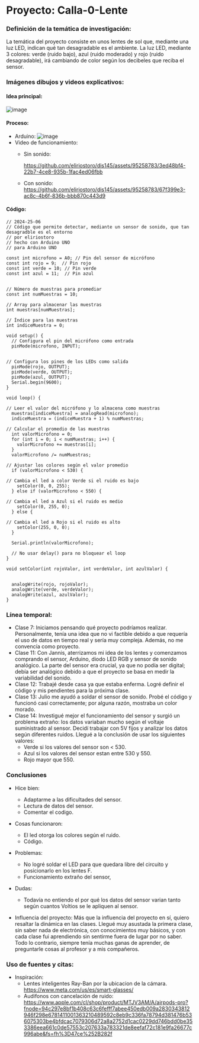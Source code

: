 # Proyecto: Calla-0-Lente

### **Definición de la temática de investigación:**
La temática del proyecto consiste en unos lentes de sol que, mediante una luz LED, indican qué tan desagradable es el ambiente. La luz LED, mediante 3 colores: verde (ruido bajo), azul (ruido moderado) y rojo (ruido desagradable), irá cambiando de color según los decibeles que reciba el sensor.

### Imágenes dibujos y videos explicativos:

#### Idea principal:
![image](https://github.com/eliriostoro/dis145/assets/95258783/6127f5a7-b904-481d-be54-dc515a909b71)
#### Proceso:
- Arduino:
 ![image](https://github.com/eliriostoro/dis145/assets/95258783/ecf7a9f0-3b22-4759-8bba-b66759807de3)
- Video de funcionamiento:
  * Sin sonido:

    https://github.com/eliriostoro/dis145/assets/95258783/3ed48bf4-22b7-4ce8-935b-1fac4ed06fbb



  * Con sonido:
    https://github.com/eliriostoro/dis145/assets/95258783/67f399e3-ac8c-4b6f-836b-bbb870c443d9


  
#### Código:
```
// 2024-25-06
// Código que permite detectar, mediante un sensor de sonido, que tan desagradble es el entorno
// por eliriostoro
// hecho con Arduino UNO
// para Arduino UNO 

const int microfono = A0; // Pin del sensor de micrófono
const int rojo = 9;  // Pin rojo
const int verde = 10; // Pin verde
const int azul = 11;  // Pin azul


// Número de muestras para promediar
const int numMuestras = 10; 

// Array para almacenar las muestras
int muestras[numMuestras];  

// Índice para las muestras
int indiceMuestra = 0;       

void setup() {
  // Configura el pin del micrófono como entrada
  pinMode(microfono, INPUT);


// Configura los pines de los LEDs como salida
  pinMode(rojo, OUTPUT);
  pinMode(verde, OUTPUT);
  pinMode(azul, OUTPUT);
  Serial.begin(9600);
}

void loop() {

// Leer el valor del micrófono y lo almacena como muestras
  muestras[indiceMuestra] = analogRead(microfono);
  indiceMuestra = (indiceMuestra + 1) % numMuestras;
  
// Calcular el promedio de las muestras
  int valorMicrofono = 0;
  for (int i = 0; i < numMuestras; i++) {
    valorMicrofono += muestras[i];
  }
  valorMicrofono /= numMuestras;
  
// Ajustar los colores según el valor promedio
  if (valorMicrofono < 530) {

// Cambia el led a color Verde si el ruido es bajo
    setColor(0, 0, 255); 
  } else if (valorMicrofono < 550) {

// Cambia el led a Azul si el ruido es medio
    setColor(0, 255, 0); 
  } else {

// Cambia el led a Rojo si el ruido es alto
    setColor(255, 0, 0); 
  }
  
  Serial.println(valorMicrofono);
  
  // No usar delay() para no bloquear el loop
}

void setColor(int rojoValor, int verdeValor, int azulValor) {

  
  analogWrite(rojo, rojoValor);
  analogWrite(verde, verdeValor);
  analogWrite(azul, azulValor);
}

```




### **Línea temporal:**
  -  Clase 7: Iniciamos pensando qué proyecto podríamos realizar. Personalmente, tenía una idea que no vi factible debido a que requería el uso de datos en tiempo real y sería muy compleja. Además, no me convencía como proyecto.
  -  Clase 11:  Con Jannis, aterrizamos mi idea de los lentes y comenzamos comprando el sensor, Arduino, diodo LED RGB y sensor de sonido analógico. La parte del sensor era crucial, ya que no podía ser digital; debía ser analógico debido a que el proyecto se basa en medir la variabilidad del sonido.
  -  Clase 12: Trabajé desde casa ya que estaba enferma. Logré definir el código y mis pendientes para la próxima clase.
  -  Clase 13: Julio me ayudó a soldar el sensor de sonido. Probé el código y funcionó casi correctamente; por alguna razón, mostraba un color morado.
  -  Clase 14: Investigué mejor el funcionamiento del sensor y surgió un problema extraño: los datos variaban mucho según el voltaje suministrado al sensor. Decidí trabajar con 5V fijos y analizar los datos según diferentes ruidos. Llegué a la conclusión de usar los siguientes valores:
        * Verde si los valores del sensor son < 530.
        * Azul si los valores del sensor estan entre 530 y 550.
        * Rojo mayor que 550.
   

          
    
     
  

          
### **Conclusiones**
  * Hice bien:
    - Adaptarme a las dificultades del sensor.
    - Lectura de datos del sensor.
    - Comentar el codigo.
      
    
  * Cosas funcionaron:
    - El led otorga los colores según el ruido.
    - Código.

    
  * Problemas:
    - No logré soldar el LED para que quedara libre del circuito y posicionarlo en los lentes F.
    - Funcionamiento extraño del sensor,

      
  * Dudas:
    - Todavía no entiendo el por qué los datos del sensor varian tanto según cuantos Voltios se le apliquen al sensor.

    
  * Influencia del proyecto: Más que la influencia del proyecto en sí, quiero resaltar la dinámica en las clases. Llegué muy asustada la primera clase, sin saber nada de electrónica, con conocimientos muy básicos, y con cada clase fui aprendiendo sin sentirme fuera de lugar por no saber. Todo lo contrario, siempre tenía muchas ganas de aprender, de preguntarle cosas al profesor y a mis compañeros.




### **Uso de fuentes y citas:**
- Inspiración:
   * Lentes inteligentes Ray-Ban por la ubicacion de la cámara.
     https://www.meta.com/us/es/smart-glasses/
  * Audifonos con cancelación de ruido:
    https://www.apple.com/cl/shop/product/MTJV3AM/A/airpods-pro?fnode=94c297e8bf1b408c63c6fefff7abee450edb009a2830343812946f298e6781411001363210489592c8eb9c336fa78794d381476b536075303be4bfdcac7079306d72a8a2752d1cac0229dd746bdd0be353386eea661c0de57553c207633a783321de8eefaf72c181e9fa26677c996abe&fs=fh%3D47ce%252B282f

